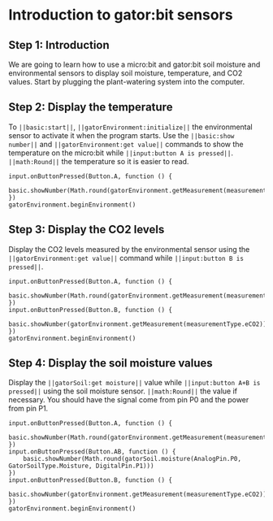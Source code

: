 # Introduction to gator:bit sensors

## Step 1: Introduction

We are going to learn how to use a micro:bit and gator:bit soil moisture and environmental sensors to display soil moisture, temperature, and CO2 values. Start by plugging the plant-watering system into the computer.

## Step 2: Display the temperature

To ``||basic:start||``, ``||gatorEnvironment:initialize||`` the environmental sensor to activate it when the program starts. Use the ``||basic:show number||`` and ``||gatorEnvironment:get value||`` commands to show the temperature on the micro:bit while ``||input:button A is pressed||``. ``||math:Round||`` the temperature so it is easier to read. 

```blocks
input.onButtonPressed(Button.A, function () {
    basic.showNumber(Math.round(gatorEnvironment.getMeasurement(measurementType.degreesF)))
})
gatorEnvironment.beginEnvironment()
```

## Step 3: Display the CO2 levels

Display the CO2 levels measured by the environmental sensor using the ``||gatorEnvironment:get value||`` command while ``||input:button B is pressed||``.

```blocks
input.onButtonPressed(Button.A, function () {
    basic.showNumber(Math.round(gatorEnvironment.getMeasurement(measurementType.degreesF)))
})
input.onButtonPressed(Button.B, function () {
    basic.showNumber(gatorEnvironment.getMeasurement(measurementType.eCO2))
})
gatorEnvironment.beginEnvironment()
```

## Step 4: Display the soil moisture values

Display the ``||gatorSoil:get moisture||`` value while ``||input:button A+B is pressed||`` using the soil moisture sensor. ``||math:Round||`` the value if necessary. You should have the signal come from pin P0 and the power from pin P1.

```blocks
input.onButtonPressed(Button.A, function () {
    basic.showNumber(Math.round(gatorEnvironment.getMeasurement(measurementType.degreesF)))
})
input.onButtonPressed(Button.AB, function () {
    basic.showNumber(Math.round(gatorSoil.moisture(AnalogPin.P0, GatorSoilType.Moisture, DigitalPin.P1)))
})
input.onButtonPressed(Button.B, function () {
    basic.showNumber(gatorEnvironment.getMeasurement(measurementType.eCO2))
})
gatorEnvironment.beginEnvironment()
```